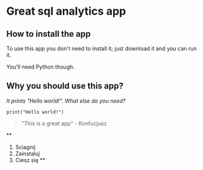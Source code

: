 # Great sql analytics app

## How to install the app

To use this app you don't need to install it; just download it and you can run it.

You'll need Python though.

## Why you should use this app?

_It prints "Hello world!". What else do you need?_

```
print("Hello world!")
```

> "This is a great app" - Konfucjusz

**
1. Sciagnij
2. Zainstaluj
3. Ciesz się
**
